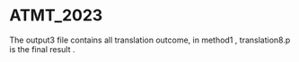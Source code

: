 # ATMT_2023
The output3 file contains all translation outcome, in method1 , translation8.p is the final result .

